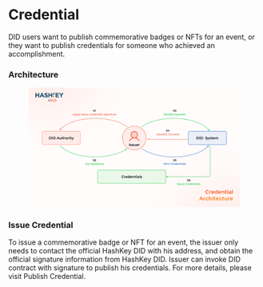 # Credential

DID users want to publish commemorative badges or NFTs for an event, or they want to publish credentials for someone who achieved an accomplishment.

### Architecture

<figure><img src="../.gitbook/assets/credential.png" alt=""><figcaption></figcaption></figure>

### Issue Credential

To issue a commemorative badge or NFT for an event, the issuer only needs to contact the official HashKey DID with his address, and obtain the official signature information from HashKey DID. Issuer can invoke DID contract with signature to publish his credentials. For more details, please visit Publish Credential.
